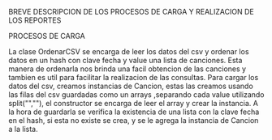 BREVE DESCRIPCION DE LOS PROCESOS DE CARGA Y REALIZACION DE LOS REPORTES

PROCESOS DE CARGA


  La clase OrdenarCSV se encarga de leer los datos del csv y ordenar los datos en un hash con clave fecha y value una lista de canciones.
  Esta manera de ordenarla nos brinda una facil obtencion de las canciones y tambien es util para facilitar la realizacion de las consultas.
  Para cargar los datos del csv, creamos instancias de Cancion, estas las creamos usando las filas del csv guardadas como un arrays ,separando cada value 
  utilizando split("\",\""), el constructor se encarga de leer el array y crear la instancia.
  A la hora de guardarla se verifica la existencia de una lista con la clave fecha en el hash, si esta no existe se crea, y se le agrega la instancia de Cancion a la lista.
  
      
